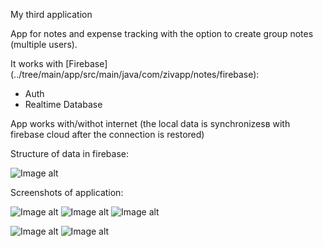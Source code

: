 My third application

App for notes and expense tracking with the option to create group notes (multiple users).

It works with [Firebase] (../tree/main/app/src/main/java/com/zivapp/notes/firebase):
- Auth
- Realtime Database

App works with/withot internet (the local data is synchronizesв with firebase cloud after the connection is restored)

Structure of data in firebase:


![Image alt](https://github.com/ZaberZiv/Note-Count/blob/main/screenshots/Screenshot_1.png)

Screenshots of application:


![Image alt](https://github.com/ZaberZiv/Note-Count/blob/main/screenshots/Screenshot_2.jpg)
![Image alt](https://github.com/ZaberZiv/Note-Count/blob/main/screenshots/Screenshot_3.jpg)
![Image alt](https://github.com/ZaberZiv/Note-Count/blob/main/screenshots/Screenshot_4.jpg)


![Image alt](https://github.com/ZaberZiv/Note-Count/blob/main/screenshots/Screenshot_5.jpg)
![Image alt](https://github.com/ZaberZiv/Note-Count/blob/main/screenshots/Screenshot_6.jpg)
